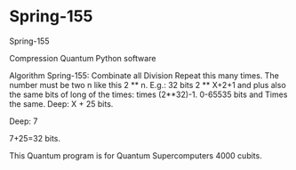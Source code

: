# Spring-155
Spring-155

Compression Quantum Python software

Algorithm Spring-155: Combinate all Division Repeat this many times. The number must be two n like this 2 ** n. E.g.: 32 bits 2 ** X+2+1 and plus also the same bits of long of the times: times (2**32)-1. 0-65535 bits and Times the same. Deep: X + 25 bits. 

Deep: 7

7+25=32 bits.

This Quantum program is for Quantum Supercomputers 4000 cubits.
